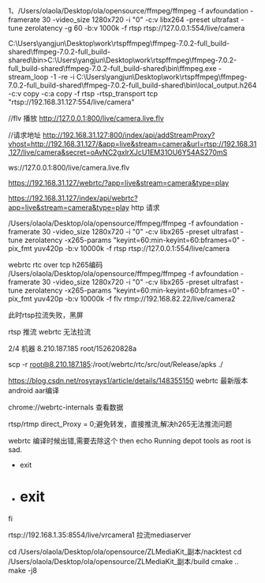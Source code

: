 1、/Users/olaola/Desktop/ola/opensource/ffmpeg/ffmpeg  -f avfoundation -framerate 30 -video_size 1280x720 -i "0" -c:v libx264 -preset ultrafast -tune zerolatency -g 60 -b:v 1000k  -f rtsp rtsp://127.0.0.1:554/live/camera

C:\Users\yangjun\Desktop\work\rtspffmpeg\ffmpeg-7.0.2-full_build-shared\ffmpeg-7.0.2-full_build-shared\bin>C:\Users\yangjun\Desktop\work\rtspffmpeg\ffmpeg-7.0.2-full_build-shared\ffmpeg-7.0.2-full_build-shared\bin\ffmpeg.exe -stream_loop -1 -re -i C:\Users\yangjun\Desktop\work\rtspffmpeg\ffmpeg-7.0.2-full_build-shared\ffmpeg-7.0.2-full_build-shared\bin\local_output.h264   -c:v copy -c:a copy -f rtsp -rtsp_transport tcp "rtsp://192.168.31.127:554/live/camera"


//flv 播放
http://127.0.0.1:800/live/camera.live.flv

//请求地址
http://192.168.31.127:800/index/api/addStreamProxy?vhost=http://192.168.31.127/&app=live&stream=camera&url=rtsp://192.168.31.127/live/camera&secret=oAvNC2gxlrXJcU1EM31OU6Y54AS270mS


ws://127.0.0.1:800/live/camera.live.flv

https://192.168.31.127/webrtc/?app=live&stream=camera&type=play

https://192.168.31.127/index/api/webrtc?app=live&stream=camera&type=play  http 请求


/Users/olaola/Desktop/ola/opensource/ffmpeg/ffmpeg -f avfoundation -framerate 30 -video_size 1280x720 -i "0" -c:v libx265 -preset ultrafast -tune zerolatency -x265-params "keyint=60:min-keyint=60:bframes=0" -pix_fmt yuv420p -b:v 10000k -f rtsp rtsp://127.0.0.1:554/live/camera


webrtc rtc over tcp h265编码
/Users/olaola/Desktop/ola/opensource/ffmpeg/ffmpeg -f avfoundation -framerate 30 -video_size 1280x720 -i "0" -c:v libx265 -preset ultrafast -tune zerolatency -x265-params "keyint=60:min-keyint=60:bframes=0" -pix_fmt yuv420p -b:v 10000k -f flv rtmp://192.168.82.22/live/camera2

此时rtsp拉流失败，黑屏


rtsp 推流
webrtc 无法拉流



2/4 机器
8.210.187.185  root/152620828a


scp -r root@8.210.187.185:/root/webrtc/rtc/src/out/Release/apks ./

https://blog.csdn.net/rosyrays1/article/details/148355150 webrtc 最新版本android aar编译

chrome://webrtc-internals 查看数据

rtsp/rtmp direct_Proxy = 0;避免转发，直接推流,解决h265无法推流问题


webrtc 编译时候出错,需要去除这个
then
   echo Running depot tools as root is sad.
-  exit
+ # exit
 fi

 rtsp://192.168.1.35:8554/live/vrcamera1  拉流mediaserver

cd /Users/olaola/Desktop/ola/opensource/ZLMediaKit_副本/nacktest 
cd /Users/olaola/Desktop/ola/opensource/ZLMediaKit_副本/build
cmake ..
make -j8
